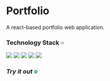 # Portfolio
A react-based portfolio web application.

<h3>Technology Stack <a><img src="https://github.com/Samridhi-98/Images/blob/master/Images/atom.svg" width="2%"></a></h3>

<p>

<img src ="https://img.shields.io/badge/MongoDB-%234ea94b.svg?&style=for-the-badge&logo=mongodb&logoColor=white"/> 
<img src="https://img.shields.io/badge/express.js%20-%23404d59.svg?&style=for-the-badge"/> 
<img src="https://img.shields.io/badge/reactjs%20-61DAFB.svg?&style=for-the-badge&logo=react&logoColor=blue"/> 
<img src="https://img.shields.io/badge/Node.js-%234ea94b.svg?&style=for-the-badge&logo=node.js&logoColor=white"> 
<img src="https://img.shields.io/badge/git%20-%23121011.svg?&style=for-the-badge&logo=git&logoColor=white&logoWidth=20">

</p>  

<h3>
<em>
Try it out <a target="_blank" href="https://samridhi-98.github.io/Portfolio/#/"> <img src="https://github.com/Samridhi-98/Images/blob/master/Images/play.svg" width="2%"></a>
</em>
</h3>

